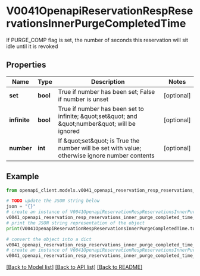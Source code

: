 # V0041OpenapiReservationRespReservationsInnerPurgeCompletedTime

If PURGE_COMP flag is set, the number of seconds this reservation will sit idle until it is revoked

## Properties

Name | Type | Description | Notes
------------ | ------------- | ------------- | -------------
**set** | **bool** | True if number has been set; False if number is unset | [optional] 
**infinite** | **bool** | True if number has been set to infinite; \&quot;set\&quot; and \&quot;number\&quot; will be ignored | [optional] 
**number** | **int** | If \&quot;set\&quot; is True the number will be set with value; otherwise ignore number contents | [optional] 

## Example

```python
from openapi_client.models.v0041_openapi_reservation_resp_reservations_inner_purge_completed_time import V0041OpenapiReservationRespReservationsInnerPurgeCompletedTime

# TODO update the JSON string below
json = "{}"
# create an instance of V0041OpenapiReservationRespReservationsInnerPurgeCompletedTime from a JSON string
v0041_openapi_reservation_resp_reservations_inner_purge_completed_time_instance = V0041OpenapiReservationRespReservationsInnerPurgeCompletedTime.from_json(json)
# print the JSON string representation of the object
print(V0041OpenapiReservationRespReservationsInnerPurgeCompletedTime.to_json())

# convert the object into a dict
v0041_openapi_reservation_resp_reservations_inner_purge_completed_time_dict = v0041_openapi_reservation_resp_reservations_inner_purge_completed_time_instance.to_dict()
# create an instance of V0041OpenapiReservationRespReservationsInnerPurgeCompletedTime from a dict
v0041_openapi_reservation_resp_reservations_inner_purge_completed_time_from_dict = V0041OpenapiReservationRespReservationsInnerPurgeCompletedTime.from_dict(v0041_openapi_reservation_resp_reservations_inner_purge_completed_time_dict)
```
[[Back to Model list]](../README.md#documentation-for-models) [[Back to API list]](../README.md#documentation-for-api-endpoints) [[Back to README]](../README.md)


